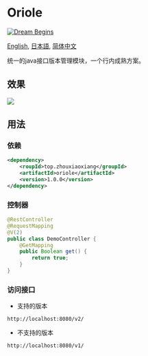 # Oriole

[![Dream Begins](https://github.com/zhouxiaoxiang/version/actions/workflows/maven.yml/badge.svg?branch=main)](https://github.com/zhouxiaoxiang/version/actions/workflows/maven.yml)

[English](README.md), [日本語](README.ja.md), [简体中文](README.zh-cn.md)

统一的java接口版本管理模块，一个行内成熟方案。

## 效果

[![](https://asciinema.org/a/420152.svg)](https://asciinema.org/a/420152?autoplay=1)

## 用法

### 依赖

```xml
<dependency>
    <roupId>top.zhouxiaoxiang</groupId>
    <artifactId>oriole</artifactId>
    <version>1.0.0</version>
</dependency>
```

### 控制器

```java
@RestController
@RequestMapping
@V(2)
public class DemoController {
    @GetMapping
    public Boolean get() {
        return true;
    }
}
```

### 访问接口
  
- 支持的版本

`http://localhost:8080/v2/`

- 不支持的版本
  
`http://localhost:8080/v1/`
